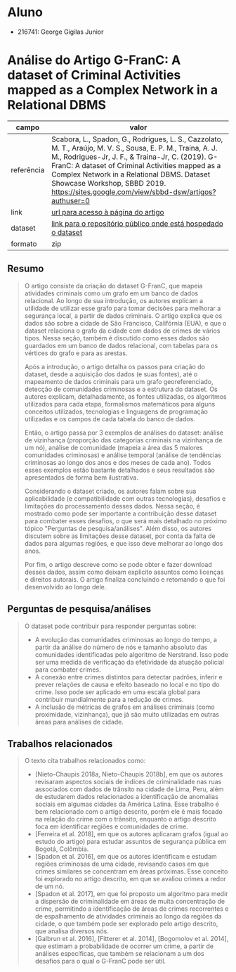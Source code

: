 # Aluno
* 216741: George Gigilas Junior

# Análise do Artigo G-FranC: A dataset of Criminal Activities mapped as a Complex Network in a Relational DBMS

| campo | valor |
|------------|----------------------------------------|
| referência | Scabora, L., Spadon, G., Rodrigues, L. S., Cazzolato, M. T., Araújo, M. V. S., Sousa, E. P. M., Traina, A. J. M., Rodrigues-Jr, J. F., & Traina-Jr, C. (2019). G-FranC: A dataset of Criminal Activities mapped as a Complex Network in a Relational DBMS. Dataset Showcase Workshop, SBBD 2019. https://sites.google.com/view/sbbd-dsw/artigos?authuser=0 |
| link       | [url para acesso à página do artigo](https://drive.google.com/file/d/1aDWRGteO0y5WwL6zl509YBEY8BulAwht/view) |
| dataset | [link para o repositório público onde está hospedado o dataset](https://bitbucket.org/gbdi/g-franc/.) |
| formato | zip |

## Resumo

> O artigo consiste da criação do dataset G-FranC, que mapeia atividades criminais como um grafo em um banco de dados relacional. Ao longo de sua introdução, os autores explicam a utilidade de utilizar esse grafo para tomar decisões para melhorar a segurança local, a partir de dados criminais. O artigo explica que os dados são sobre a cidade de São Francisco, Califórnia (EUA), e que o dataset relaciona o grafo da cidade com dados de crimes de vários tipos. Nessa seção, também é discutido como esses dados são guardados em um banco de dados relacional, com tabelas para os vértices do grafo e para as arestas.
> 
> Após a introdução, o artigo detalha os passos para criação do dataset, desde a aquisição dos dados (e suas fontes), até o mapeamento de dados criminais para um grafo georeferenciado, detecção de comunidades criminosas e a estrutura do dataset. Os autores explicam, detalhadamente, as fontes utilizadas, os algoritmos utilizados para cada etapa, formalismos matemáticos para alguns conceitos utilizados, tecnologias e linguagens de programação utilizadas e os campos de cada tabela do banco de dados.
> 
> Então, o artigo passa por 3 exemplos de análises do dataset: análise de vizinhança (proporção das categorias criminais na vizinhança de um nó), análise de comunidade (mapeia a área das 5 maiores comunidades criminosas) e análise temporal (análise de tendências criminosas ao longo dos anos e dos meses de cada ano). Todos esses exemplos estão bastante detalhados e seus resultados são apresentados de forma bem ilustrativa.
> 
> Considerando o dataset criado, os autores falam sobre sua aplicabilidade (e compatibilidade com outras tecnologias), desafios e limitações do processamento desses dados. Nessa seção, é mostrado como pode ser importante a contribuição desse dataset para combater esses desafios, o que será mais detalhado no próximo tópico "Perguntas de pesquisa/análises". Além disso, os autores discutem sobre as limitações desse dataset, por conta da falta de dados para algumas regiões, e que isso deve melhorar ao longo dos anos.
> 
> Por fim, o artigo descreve como se pode obter e fazer download desses dados, assim como deixam explicito assuntos como licenças e direitos autorais. O artigo finaliza concluindo e retomando o que foi desenvolvido ao longo dele.

## Perguntas de pesquisa/análises

> O dataset pode contribuir para responder perguntas sobre: 
> + A evolução das comunidades criminosas ao longo do tempo, a partir da análise do número de nós e tamanho absoluto das comunidades identificadas pelo algoritmo de Nerstrand. Isso pode ser uma medida de verificação da efetividade da atuação policial para combater crimes.
> + A conexão entre crimes distintos para detectar padrões, inferir e prever relações de causa e efeito baseado no local e no tipo do crime. Isso pode ser aplicado em uma escala global para contribuir mundialmente para a redução de crimes.
> + A inclusão de métricas de grafos em análises criminais (como proximidade, vizinhança), que já são muito utilizadas em outras áreas para análises de cidade.

## Trabalhos relacionados

> O texto cita trabalhos relacionados como:
> + [Nieto-Chaupis 2018a, Nieto-Chaupis 2018b], em que os autores revisaram aspectos sociais de índices de criminalidade nas ruas associados com dados de trânsito na cidade de Lima, Peru, além de estudarem dados relacionados a identificação de anomalias sociais em algumas cidades da América Latina. Esse trabalho é bem relacionado com o artigo descrito, porém ele é mais focado na relação do crime com o trânsito, enquanto o artigo descrito foca em identificar regiões e comunidades de crime.
> + [Ferreira et al. 2018], em que os autores aplicaram grafos (igual ao estudo do artigo) para estudar assuntos de segurança pública em Bogotá, Colômbia.
> + [Spadon et al. 2016], em que os autores identificam e estudam regiões criminosas de uma cidade, revisando casos em que crimes similares se concentram em áreas próximas. Esse conceito foi explorado no artigo descrito, em que se avaliou crimes a redor de um nó.
> + [Spadon et al. 2017], em que foi proposto um algoritmo para medir a dispersão de criminalidade em áreas de muita concentração de crime, permitindo a identificação de áreas de crimes recorrentes e de espalhamento de atividades criminais ao longo da regiões da cidade, o que também pode ser explorado pelo artigo descrito, que analisa diversos nós.
> + [Galbrun et al. 2016], [Fitterer et al. 2014], [Bogomolov et al. 2014], que estimam a probabilidade de ocorrer um crime, a partir de análises específicas, que também se relacionam a um dos desafios para o qual o G-FranC pode ser útil.
